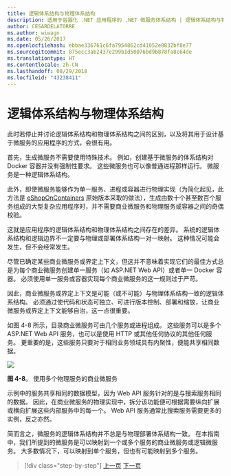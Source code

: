 ```yaml
---
title: 逻辑体系结构与物理体系结构
description: 适用于容器化 .NET 应用程序的 .NET 微服务体系结构 | 逻辑体系结构与物理体系结构
author: CESARDELATORRE
ms.author: wiwagn
ms.date: 05/26/2017
ms.openlocfilehash: ebbae336761c6fa7954862cd41052e8832bf8e77
ms.sourcegitcommit: 875ecc3ab2437e299b1d50076bd9b878fa8c64de
ms.translationtype: HT
ms.contentlocale: zh-CN
ms.lasthandoff: 08/29/2018
ms.locfileid: "43238411"
---
```

# <a name="logical-architecture-versus-physical-architecture"></a>逻辑体系结构与物理体系结构

此时若停止并讨论逻辑体系结构和物理体系结构之间的区别，以及将其用于设计基于微服务的应用程序的方式，会很有用。

首先，生成微服务不需要使用特殊技术。 例如，创建基于微服务的体系结构对 Docker 容器并没有强制性要求。 这些微服务也可以像普通进程那样运行。 微服务是一种逻辑体系结构。

此外，即使微服务能够作为单一服务、进程或容器进行物理实现（为简化起见，此方法是 [eShopOnContainers](http://aka.ms/MicroservicesArchitecture) 原始版本采取的做法），生成由数十个甚至数百个服务组成的大型复杂应用程序时，并不需要商业微服务和物理服务或容器之间的奇偶校验。

这就是应用程序的逻辑体系结构和物理体系结构之间存在的差异。 系统的逻辑体系结构和逻辑边界不一定要与物理或部署体系结构一对一映射。 这种情况可能会发生，但不会经常发生。

尽管已确定某些商业微服务或界定上下文，但这并不意味着实现它们的最佳方式总是为每个商业微服务创建单一服务（如 ASP.NET Web API）或者单一 Docker 容器。 必须使用单一服务或容器实现每个商业微服务的这一规则过于严苛。

因此，商业微服务或界定上下文是可能（或不可能）与物理体系结构一致的逻辑体系结构。 必须通过使代码和状态可独立、可进行版本控制、部署和缩放，让商业微服务或界定上下文能够自治，这一点很重要。

如图 4-8 所示，目录商业微服务可由几个服务或进程组成。 这些服务可以是多个 ASP.NET Web API 服务，也可以是使用 HTTP 或其他任何协议的其他任何服务。 更重要的是，这些服务只要对于相同业务领域具有内聚性，便能共享相同数据。

![](./media/image8.png)

**图 4-8**。 使用多个物理服务的商业微服务

示例中的服务共享相同的数据模型，因为 Web API 服务针对的是与搜索服务相同的数据。 因此，在商业微服务的物理实现中，拆分该功能便可根据需要纵向扩展或横向扩展这些内部服务中的每一个。 Web API 服务通常比搜索服务需要更多的实例，反之亦然。

简而言之，微服务的逻辑体系结构并不总是与物理部署体系结构一致。 在本指南中，我们所提到的微服务是可以映射到一个或多个服务的商业微服务或逻辑微服务。 大多数情况下，可以映射到单个服务，但也有可能映射到多个服务。


>[!div class="step-by-step"]
[上一页](data-sovereignty-per-microservice.md)
[下一页](distributed-data-management.md)
